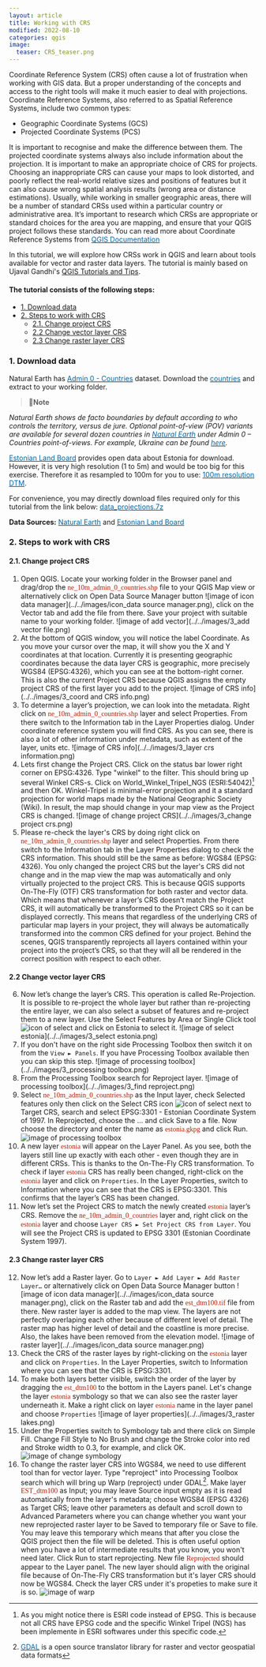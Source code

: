 ```yaml
---
layout: article
title: Working with CRS
modified: 2022-08-10
categories: qgis
image:
  teaser: CRS_teaser.png
---
```


Coordinate Reference System (CRS) often cause a lot of frustration when working with GIS data. But a proper understanding of the concepts and access to the right tools will make it much easier to deal with projections. Coordinate Reference Systems, also referred to as Spatial Reference Systems, include two common types:
+ Geographic Coordinate Systems (GCS)
+ Projected Coordinate Systems (PCS)

It is important to recognise and make the difference between them. The projected coordinate systems always also include information about the projection. It is important to make an appropriate choice of CRS for projects. Choosing an inappropriate CRS can cause your maps to look distorted, and poorly reflect the real-world relative sizes and positions of features but it can also cause wrong spatial analysis results (wrong area or distance estimations). Usually, while working in smaller geographic areas, there will be a number of standard CRSs used within a particular country or administrative area. It’s important to research which CRSs are appropriate or standard choices for the area you are mapping, and ensure that your QGIS project follows these standards. You can read more about Coordinate Reference Systems from [<span style="color:#0564A0">QGIS Documentation</span>](https://docs.qgis.org/3.28/en/docs/gentle_gis_introduction/coordinate_reference_systems.html#coordinate-reference-systems)

In this tutorial, we will explore how CRSs work in QGIS and learn about tools available for vector and raster data layers.
The tutorial is mainly based on Ujaval Gandhi's [QGIS Tutorials and Tips](https://www.qgistutorials.com/en/docs/introduction.html).
#### The tutorial consists of the following steps:

- [1. Download data](#1-download-data)
- [2. Steps to work with CRS](#2-steps-to-work-with-crs)
  * [2.1. Change project CRS](#21-change-project-crs)
  * [2.2 Change vector layer CRS](#22-change-vector-layer-crs)
  * [2.3 Change raster layer CRS](#23-change-raster-layer-crs)

### 1. Download data

Natural Earth has [<span style="color:#0564A0">Admin 0 - Countries</span>](http://www.naturalearthdata.com/downloads/10m-cultural-vectors/) dataset. Download the [<span style="color:#0564A0">countries</span>](https://www.naturalearthdata.com/http//www.naturalearthdata.com/download/10m/cultural/ne_10m_admin_0_countries.zip) and extract to your working folder.

>:scroll:**Note**
>
*Natural Earth shows de facto boundaries by default according to who controls the territory, versus de jure. Optional point-of-view (POV) variants are available for several dozen countries in [<span style="color:#0564A0">Natural Earth</span>]( https://naturalearthdata.com/downloads/10m-cultural-vectors/) under Admin 0 – Countries point-of-views. For example, Ukraine can be found [<span style="color:#0564A0">here</span>](https://www.naturalearthdata.com/http//www.naturalearthdata.com/download/10m/cultural/ne_10m_admin_0_countries_ukr.zip).*

[<span style="color:#0564A0">Estonian Land Board</span>](https://geoportaal.maaamet.ee/eng/Spatial-Data-p58.html) provides open data about Estonia for download. However, it is very high resolution (1 to 5m) and would be too big for this exercise. Therefore it as resampled to 100m for you to use: [<span style="color:#0564A0">100m resolution DTM</span>](../../datasets/est_dtm100.7z).

For convenience, you may directly download files required only for this tutorial from the link below:
[<span style="color:#0564A0">data_projections.7z</span>](../../datasets/data_projections.7z)

**Data Sources:** [<span style="color:#0564A0">Natural Earth</span>](https://www.naturalearthdata.com/) and [<span style="color:#0564A0">Estonian Land Board</span>](https://maaamet.ee/en)

### 2. Steps to work with CRS
#### 2.1. Change project CRS
1. Open QGIS. Locate your working folder in the Browser panel and drag/drop the <span style="font-family:Consolas; color:#AF1B03">ne_10m_admin_0_countries.shp</span> file to your QGIS Map view or alternatively click on Open Data Source Manager button ![image of icon data manager](../../images/icon_data source manager.png), click on the Vector tab and add the file from there. Save your project with suitable name to your working folder.
![image of add vector](../../images/3_add vector file.png)
2. At the bottom of QGIS window, you will notice the label Coordinate. As you move your cursor over the map, it will show you the X and Y coordinates at that location. Currently it is presenting geographic coordinates because the data layer CRS is geographic, more precisely WGS84 (EPSG:4326), which you can see at the bottom-right corner. This is also the current Project CRS because QGIS assigns the empty project CRS of the first layer you add to the project.
![image of CRS info](../../images/3_coord and CRS info.png)
3. To determine a layer’s projection, we can look into the metadata. Right click on <span style="font-family:Consolas; color:#AF1B03">ne_10m_admin_0_countries.shp</span> layer and select Properties. From there switch to the Information tab in the Layer Properties dialog. Under coordinate reference system you will find CRS. As you can see, there is also a lot of other information under metadata, such as extent of the layer, units etc.
![image of CRS info](../../images/3_layer crs information.png)
4. Lets first change the Project CRS. Click on the status bar lower right corner on EPSG:4326. Type "winkel" to the filter. This should bring up several Winkel CRS-s. Click on World_Winkel_Tripel_NGS (ESRI:54042)[^1] and then OK. Winkel-Tripel is minimal-error projection and it a standard projection for world maps made by the National Geographic Society (Wiki). In result, the map should change in your map view as the Project CRS is changed.
![image of change project CRS](../../images/3_change project crs.png)
5. Please re-check the layer's CRS by doing right click on <span style="font-family:Consolas; color:#AF1B03">ne_10m_admin_0_countries.shp</span> layer and select Properties. From there switch to the Information tab in the Layer Properties dialog to check the CRS information. This should still be the same as before: WGS84 (EPSG: 4326). You only changed the project CRS but the layer's CRS did not change and in the map view the map was automatically and only virtually projected to the project CRS. This is because QGIS supports On-The-Fly (OTF) CRS transformation for both raster and vector data. Which means that whenever a layer’s CRS doesn’t match the Project CRS, it will automatically be transformed to the Project CRS so it can be displayed correctly. This means that regardless of the underlying CRS of particular map layers in your project, they will always be automatically transformed into the common CRS defined for your project. Behind the scenes, QGIS transparently reprojects all layers contained within your project into the project’s CRS, so that they will all be rendered in the correct position with respect to each other.

#### 2.2 Change vector layer CRS
6. Now let’s change the layer’s CRS. This operation is called Re-Projection. It is possible to re-project the whole layer but rather than re-projecting the entire layer, we can also select a subset of features and re-project them to a new layer. Use the Select Features by Area or Single Click tool ![icon of select](../../images/icon_select.png) and click on Estonia to select it.
![image of select estonia](../../images/3_select estonia.png)
7. If you don't have on the right side Processing Toolbox then switch it on from the `View ► Panels`. If you have Processing Toolbox available then you can skip this step.
![image of processing toolbox](../../images/3_processing toolbox.png)
8. From the Processing Toolbox search for Reproject layer.
![image of processing toolbox](../../images/3_find reproject.png)
9. Select <span style="font-family:Consolas; color:#AF1B03">ne_10m_admin_0_countries.shp</span> as the Input layer, check Selected features only then click on the Select CRS icon ![icon of select](../../images/icon_CRS2.png) next to Target CRS, search and select EPSG:3301 - Estonian Coordinate System of 1997. In Reprojected, choose the ... and click Save to a file. Now choose the directory and enter the name as <span style="font-family:Consolas; color:#AF1B03">estonia.gkpg</span> and click Run.
![image of processing toolbox](../../images/3_reproject.png)
10. A new layer <span style="font-family:Consolas; color:#AF1B03">estonia</span> will appear on the Layer Panel. As you see, both the layers still line up exactly with each other - even though they are in different CRSs. This is thanks to the On-The-Fly CRS transformation. To check if layer <span style="font-family:Consolas; color:#AF1B03">estonia</span> CRS has really been changed, right-click on the <span style="font-family:Consolas; color:#AF1B03">estonia</span> layer and click on `Properties`. In the Layer Properties, switch to Information where you can see that the CRS is EPSG:3301. This confirms that the layer’s CRS has been changed.
11. Now let’s set the Project CRS to match the newly created <span style="font-family:Consolas; color:#AF1B03">estonia</span>  layer’s CRS. Remove the <span style="font-family:Consolas; color:#AF1B03">ne_10m_admin_0_countries</span>  layer and, right click on the <span style="font-family:Consolas; color:#AF1B03">estonia</span> layer and choose `Layer CRS ► Set Project CRS from Layer`.
You will see the Project CRS is updated to EPSG 3301 (Estonian Coordinate System 1997).


#### 2.3 Change raster layer CRS
12. Now let’s add a Raster layer. Go to `Layer ► Add Layer ► Add Raster Layer…` or alternatively click on Open Data Source Manager button ![image of icon data manager](../../images/icon_data source manager.png), click on the Raster tab and add the <span style="font-family:Consolas; color:#AF1B03">est_dtm100.tif</span> file from there. New raster layer is added to the map view. The layers are not perfectly overlaping each other because of different level of detail. The raster map has higher level of detail and the coastline is more precise. Also, the lakes have been removed from the elevation model.
![image of raster layer](../../images/icon_data source manager.png)
13. Check the CRS of the raster layes by right-clicking on the <span style="font-family:Consolas; color:#AF1B03">estonia</span> layer and click on `Properties`. In the Layer Properties, switch to Information where you can see that the CRS is EPSG:3301.
14. To make both layers better visible,  switch the order of the layer by dragging the <span style="font-family:Consolas; color:#AF1B03">est_dtm100</span> to the bottom in the Layers panel. Let's change the layer <span style="font-family:Consolas; color:#AF1B03">estonia</span> symbology so that we can also see the raster layer underneath it. Make a right click on layer <span style="font-family:Consolas; color:#AF1B03">estonia</span> name in the layer panel and choose `Properties`
![image of layer properties](../../images/3_raster lakes.png)
15. Under the Properties switch to Symbology tab and there click on Simple Fill. Change Fill Style to No Brush and change the Stroke color into red and Stroke width to 0.3, for example, and click OK.
![image of change symbology](../../images/3_symbology.png)
16. To change the raster layer CRS into WGS84, we need to use different tool than for vector layer. Type "reproject" into Processing Toolbox search which will bring up Warp (reproject) under GDAL[^2]. Make layer <span style="font-family:Consolas; color:#AF1B03">EST_dtm100</span> as Input; you may leave Source input empty as it is read automatically from the layer's metadata; choose WGS84 (EPSG 4326) as Target CRS; leave other parameters as default and scroll down to Advanced Parameters where you can change whether you want your new reprojected raster layer to be Saved to temporary file or Save to file. You may leave this temporary which means that after you close the QGIS project then the file will be deleted. This is often useful option when you have a lot of intermediate results that you know, you won't need later. Click Run to start reprojecting. New file <span style="font-family:Consolas; color:#AF1B03">Reprojected</span> should appear to the Layer panel. The new layer should align with the original file because of On-The-Fly CRS transformation but it's layer CRS should now be WGS84. Check the layer CRS under it's propeties to make sure it is so.
![image of warp](../../images/3_warp.png)


[^1]: As you might notice there is ESRI code instead of EPSG. This is because not all CRS have EPSG code and the specific Winkel Tripel (NGS) has been implemente in ESRI softwares under this specific code.
[^2]: [<span style="color:#0564A0">GDAL</span>](https://gdal.org/) is a open source translator library for raster and vector geospatial data formats
